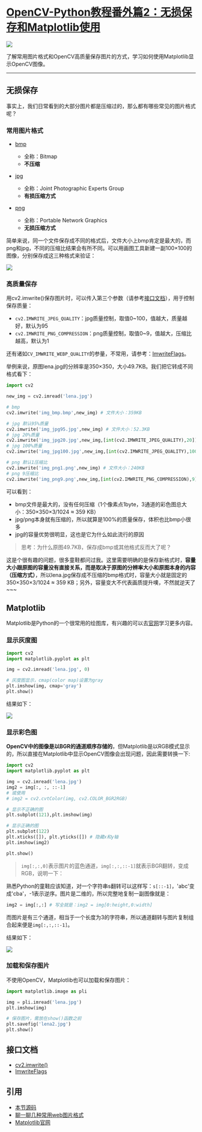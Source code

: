 # [OpenCV-Python教程番外篇2：无损保存和Matplotlib使用](http://ex2tron.wang/opencv-python-extra-high-quality-save-and-using-matplotlib/)
 
![](http://pic.ex2tron.top/cv2_matplotlib_show_gray_image.jpg)

了解常用图片格式和OpenCV高质量保存图片的方式，学习如何使用Matplotlib显示OpenCV图像。<!-- more -->

---

## 无损保存

事实上，我们日常看到的大部分图片都是压缩过的，那么都有哪些常见的图片格式呢？

### 常用图片格式

- [bmp](https://baike.baidu.com/item/BMP/35116)
	- 全称：Bitmap
	- **不压缩**

- [jpg](https://baike.baidu.com/item/JPEG)
	- 全称：Joint Photographic Experts Group
	- **有损压缩方式**
	
- [png](https://baike.baidu.com/item/PNG)
	- 全称：Portable Network Graphics
	- **无损压缩方式**

简单来说，同一个文件保存成不同的格式后，文件大小上bmp肯定是最大的，而png和jpg，不同的压缩比结果会有所不同。可以用画图工具新建一副100×100的图像，分别保存成这三种格式来验证：

![](http://pic.ex2tron.top/cv2_high_save_mspaint_format.jpg)



### 高质量保存

用cv2.imwrite()保存图片时，可以传入第三个参数（请参考[接口文档](#接口文档)），用于控制保存质量：

- `cv2.IMWRITE_JPEG_QUALITY`：jpg质量控制，取值0~100，值越大，质量越好，默认为95
- `cv2.IMWRITE_PNG_COMPRESSION`：png质量控制，取值0~9，值越大，压缩比越高，默认为1

还有诸如`CV_IMWRITE_WEBP_QUALITY`的参量，不常用，请参考：[ImwriteFlags](<https://docs.opencv.org/4.0.0/d4/da8/group__imgcodecs.html#ga292d81be8d76901bff7988d18d2b42ac>)。

举例来说，原图lena.jpg的分辨率是350×350，大小49.7KB。我们把它转成不同格式看下：

```python
import cv2

new_img = cv2.imread('lena.jpg')

# bmp
cv2.imwrite('img_bmp.bmp',new_img) # 文件大小：359KB

# jpg 默认95%质量
cv2.imwrite('img_jpg95.jpg',new_img) # 文件大小：52.3KB
# jpg 20%质量
cv2.imwrite('img_jpg20.jpg',new_img,[int(cv2.IMWRITE_JPEG_QUALITY),20]) # 文件大小：8.01KB
# jpg 100%质量
cv2.imwrite('img_jpg100.jpg',new_img,[int(cv2.IMWRITE_JPEG_QUALITY),100]) # 文件大小：82.5KB

# png 默认1压缩比
cv2.imwrite('img_png1.png',new_img) # 文件大小：240KB
# png 9压缩比
cv2.imwrite('img_png9.png',new_img,[int(cv2.IMWRITE_PNG_COMPRESSION),9]) # 文件大小：207KB
```

可以看到：

- bmp文件是最大的，没有任何压缩（1个像素点1byte，3通道的彩色图总大小：350×350×3/1024 ≈ 359 KB）
- jpg/png本身就有压缩的，所以就算是100%的质量保存，体积也比bmp小很多
- jpg的容量优势很明显，这也是它为什么如此流行的原因

> 思考：为什么原图49.7KB，保存成bmp或其他格式反而大了呢？

这是个很有趣的问题，很多童鞋都问过我。这里需要明确的是保存新格式时，**容量大小跟原图的容量没有直接关系，而是取决于原图的分辨率大小和原图本身的内容（压缩方式）**，所以lena.jpg保存成不压缩的bmp格式时，容量大小就是固定的350×350×3/1024 ≈ 359 KB；另外，容量变大不代表画质提升噢，不然就逆天了~~~

## Matplotlib

Matplotlib是Python的一个很常用的绘图库，有兴趣的可以去[官网](www.matplotlib.org/)学习更多内容。

### 显示灰度图

``` python
import cv2
import matplotlib.pyplot as plt

img = cv2.imread('lena.jpg', 0)

# 灰度图显示，cmap(color map)设置为gray
plt.imshow(img, cmap='gray')
plt.show()
```

结果如下：

![](http://pic.ex2tron.top/cv2_matplotlib_show_gray_image.jpg)

### 显示彩色图

**OpenCV中的图像是以BGR的通道顺序存储的**，但Matplotlib是以RGB模式显示的，所以直接在Matplotlib中显示OpenCV图像会出现问题，因此需要转换一下:

``` python
import cv2
import matplotlib.pyplot as plt

img = cv2.imread('lena.jpg')
img2 = img[:, :, ::-1]
# 或使用
# img2 = cv2.cvtColor(img, cv2.COLOR_BGR2RGB)

# 显示不正确的图
plt.subplot(121),plt.imshow(img) 

# 显示正确的图
plt.subplot(122)
plt.xticks([]), plt.yticks([]) # 隐藏x和y轴
plt.imshow(img2)

plt.show()
```

> `img[:,:,0]`表示图片的蓝色通道，`img[:,:,::-1]`就表示BGR翻转，变成RGB，说明一下：

熟悉Python的童鞋应该知道，对一个字符串s翻转可以这样写：`s[::-1]`，'abc'变成'cba'，-1表示逆序。图片是二维的，所以完整地复制一副图像就是：

``` python
img2 = img[:,:] # 写全就是：img2 = img[0:height,0:width]
```

而图片是有三个通道，相当于一个长度为3的字符串，所以通道翻转与图片复制组合起来便是`img[:,:,::-1]`。

结果如下：

![](http://pic.ex2tron.top/cv2_matplotlib_show_color_image.jpg)

### 加载和保存图片

不使用OpenCV，Matplotlib也可以加载和保存图片：

``` python
import matplotlib.image as pli

img = pli.imread('lena.jpg')
plt.imshow(img)

# 保存图片，需放在show()函数之前
plt.savefig('lena2.jpg')
plt.show()
```

## 接口文档

- [cv2.imwrite()](https://docs.opencv.org/4.0.0/d4/da8/group__imgcodecs.html#gabbc7ef1aa2edfaa87772f1202d67e0ce)
- [ImwriteFlags](https://docs.opencv.org/4.0.0/d4/da8/group__imgcodecs.html#ga292d81be8d76901bff7988d18d2b42ac)

## 引用

- [本节源码](https://github.com/ex2tron/OpenCV-Python-Tutorial/tree/master/%E7%95%AA%E5%A4%96%E7%AF%8702.%20%E6%97%A0%E6%8D%9F%E4%BF%9D%E5%AD%98%E5%92%8CMatplotlib%E4%BD%BF%E7%94%A8)
- [聊一聊几种常用web图片格式](https://segmentfault.com/a/1190000013589397)
- [Matplotlib官网](www.matplotlib.org/)